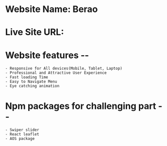 # Website Name: Berao 
# Live Site URL: 
# Website features --
    - Responsive for All devices(Mobile, Tablet, Laptop)
    - Professional and Attractive User Experience
    - Fast loading Time
    - Easy to Navigate Menu
    - Eye catching animation
# Npm packages for challenging part --
    - Swiper slider
    - React leaflet
    - AOS package